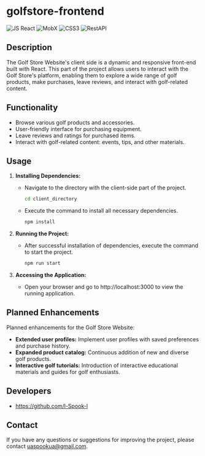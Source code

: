 # golfstore-frontend

![JS React](https://img.shields.io/badge/JS-React-61DAFB?logo=react)
![MobX](https://img.shields.io/badge/MobX-React_State_Management-yellowgreen)
![CSS3](https://img.shields.io/badge/CSS3-Development-blue?logo=css3)
![RestAPI](https://img.shields.io/badge/RestAPI-Development-yellow)

## Description

The Golf Store Website's client side is a dynamic and responsive front-end built with React. This part of the project allows users to interact with the Golf Store's platform, enabling them to explore a wide range of golf products, make purchases, leave reviews, and interact with golf-related content.

## Functionality

- Browse various golf products and accessories.
- User-friendly interface for purchasing equipment.
- Leave reviews and ratings for purchased items.
- Interact with golf-related content: events, tips, and other materials.

## Usage

1. **Installing Dependencies:**
   - Navigate to the directory with the client-side part of the project.
      ```bash
      cd client_directory
      ```
   - Execute the command to install all necessary dependencies.
      ```bash
      npm install
      ```

2. **Running the Project:**
   - After successful installation of dependencies, execute the command to start the project.
      ```bash
      npm run start
      ```

3. **Accessing the Application:**
   - Open your browser and go to http://localhost:3000 to view the running application.
   
## Planned Enhancements

Planned enhancements for the Golf Store Website:

- **Extended user profiles:** Implement user profiles with saved preferences and purchase history.
- **Expanded product catalog:** Continuous addition of new and diverse golf products.
- **Interactive golf tutorials:** Introduction of interactive educational materials and guides for golf enthusiasts.


## Developers

- https://github.com/l-Spook-l

## Contact

If you have any questions or suggestions for improving the project, please contact uaspookua@gmail.com.

